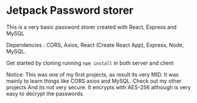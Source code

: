 # Jetpack Password storer

This is a very basic password storer created with React, Express and MySQL

Dependencies : CORS, Axios, React (Create React App), Express, Node, MySQL.

Get started by cloning running `` npm install `` in both server and client

Notice: This was one of my first projects, as result its very MID. It was mainly to learn things like CORS axios and MySQL. Check out my other projects
And its not very secure. It encrypts with AES-256 although is very easy to decrypt the passwords.
